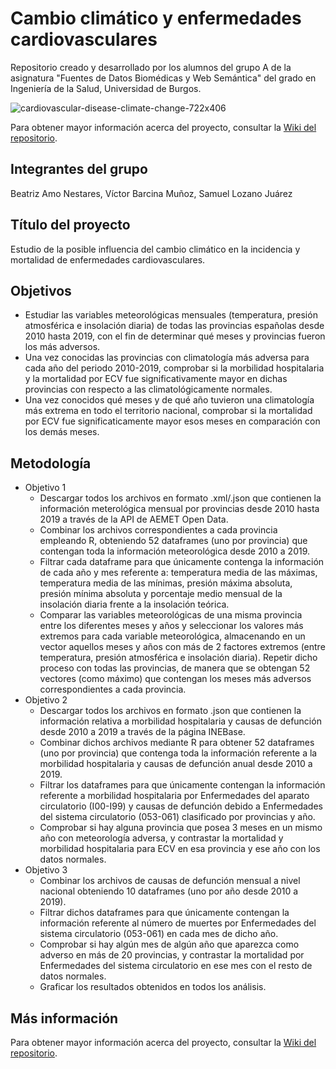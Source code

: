 # Cambio climático y enfermedades cardiovasculares
Repositorio creado y desarrollado por los alumnos del grupo A de la asignatura "Fuentes de Datos Biomédicas y Web Semántica" del grado en Ingeniería de la Salud, Universidad de Burgos. 

![cardiovascular-disease-climate-change-722x406](https://user-images.githubusercontent.com/80346399/135160096-b203c9df-312d-4719-a699-5f31a1f278bb.jpg)

 
Para obtener mayor información acerca del proyecto, consultar la [Wiki del repositorio](https://github.com/SamuelLozanoJuarez/Cambio_climatico_y_ECV/wiki).

## Integrantes del grupo
Beatriz Amo Nestares, Víctor Barcina Muñoz, Samuel Lozano Juárez

## Título  del proyecto
Estudio de la posible influencia del cambio climático en la incidencia y mortalidad de enfermedades cardiovasculares.

## Objetivos
 - Estudiar las variables meteorológicas mensuales (temperatura, presión atmosférica e insolación diaria) de todas las provincias españolas desde 2010 hasta 2019, con el fin de determinar qué meses y provincias fueron los más adversos. 
 - Una vez conocidas las provincias con climatología más adversa para cada año del periodo 2010-2019, comprobar si la morbilidad hospitalaria y la mortalidad por ECV fue significativamente mayor en dichas provincias con respecto a las climatológicamente normales.
 - Una vez conocidos qué meses y de qué año tuvieron una climatología más extrema en todo el territorio nacional, comprobar si la mortalidad por ECV fue significaticamente mayor esos meses en comparación con los demás meses.


## Metodología
 - Objetivo 1
     - Descargar todos los archivos en formato .xml/.json que contienen la información meterológica mensual por provincias desde 2010 hasta 2019 a través de la API de AEMET Open Data.
     - Combinar los archivos correspondientes a cada provincia empleando R, obteniendo 52 dataframes (uno por provincia) que contengan toda la información meteorológica desde 2010 a 2019.
     - Filtrar cada dataframe para que únicamente contenga la información de cada año y mes referente a: temperatura media de las máximas, temperatura media de las mínimas, presión máxima absoluta, presión mínima absoluta y porcentaje medio mensual de la insolación diaria frente a la insolación teórica.
     - Comparar las variables meteorológicas de una misma provincia entre los diferentes meses y años y seleccionar los valores más extremos para cada variable meteorológica, almacenando en un vector aquellos meses y años con más de 2 factores extremos (entre temperatura, presión atmosférica e insolación diaria). Repetir dicho proceso con todas las provincias, de manera que se obtengan 52 vectores (como máximo) que contengan los meses más adversos correspondientes a cada provincia.
 - Objetivo 2
     - Descargar todos los archivos en formato .json que contienen la información relativa a morbilidad hospitalaria y causas de defunción desde 2010 a 2019 a través de la página INEBase.
     - Combinar dichos archivos mediante R para obtener 52 dataframes (uno por provincia) que contenga toda la información referente a la morbilidad hospitalaria y causas de defunción anual desde 2010 a 2019.
     - Filtrar los dataframes para que únicamente contengan la información referente a morbilidad hospitalaria por Enfermedades del aparato circulatorio (I00-I99) y causas de defunción debido a Enfermedades del sistema circulatorio (053-061) clasificado por provincias y año.
      - Comprobar si hay alguna provincia que posea 3 meses en un mismo año con meteorología adversa, y contrastar la mortalidad y morbilidad hospitalaria para ECV en esa provincia y ese año con los datos normales.
 - Objetivo 3
     - Combinar los archivos de causas de defunción mensual a nivel nacional obteniendo 10 dataframes (uno por año desde 2010 a 2019).
     - Filtrar dichos dataframes para que únicamente contengan la información referente al número de muertes por Enfermedades del sistema circulatorio (053-061) en cada mes de dicho año.
     - Comprobar si hay algún mes de algún año que aparezca como adverso en más de 20 provincias, y contrastar la mortalidad por Enfermedades del sistema circulatorio en ese mes con el resto de datos normales.
     - Graficar los resultados obtenidos en todos los análisis.

## Más información
Para obtener mayor información acerca del proyecto, consultar la [Wiki del repositorio](https://github.com/SamuelLozanoJuarez/Cambio_climatico_y_ECV/wiki).
